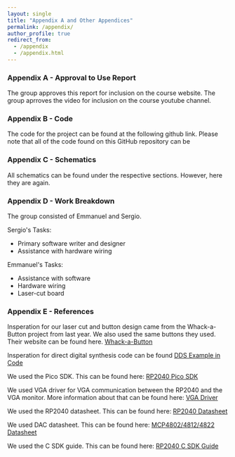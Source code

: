 ```yaml
---
layout: single
title: "Appendix A and Other Appendices"
permalink: /appendix/
author_profile: true
redirect_from:
  - /appendix
  - /appendix.html
---
```



### Appendix A - Approval to Use Report

The group approves this report for inclusion on the course website.
The group aprroves the video for inclusion on the course youtube channel.

### Appendix B - Code
The code for the project can be found at the following github link. Please note that all of the code found on this GitHub repository can be 


### Appendix C - Schematics
All schematics can be found under the respective sections. However, here they are again.


### Appendix D - Work Breakdown
The group consisted of Emmanuel and Sergio. 

Sergio's Tasks:
* Primary software writer and designer
* Assistance with hardware wiring

Emmanuel's Tasks:
* Assistance with software
* Hardware wiring
* Laser-cut board

### Appendix E - References
Insperation for our laser cut and button design came from the Whack-a-Button project from last year. We also used the same buttons they used. Their website can be found here.
[Whack-a-Button](https://people.ece.cornell.edu/land/courses/ece4760/FinalProjects/f2021/hl693_jw829_ap845/hl693_jw829_ap845/index.html)

Insperation for direct digital synthesis code can be found 
[DDS Example in Code](https://github.com/vha3/Hunter-Adams-RP2040-Demos/blob/master/Lab_1/Audio_Beep_Synthesis/multitest.c)

We used the Pico SDK. This can be found here:
[RP2040 Pico SDK](https://github.com/raspberrypi/pico-sdk)

We used VGA driver for VGA communication between the RP2040 and the VGA monitor. More information about that can be found here:
[VGA Driver](https://vanhunteradams.com/Pico/VGA/VGA.html)

We used the RP2040 datasheet. This can be found here:
[RP2040 Datasheet](https://datasheets.raspberrypi.com/pico/pico-datasheet.pdf)

We used DAC datasheet. This can be found here:
[MCP4802/4812/4822 Datasheet](https://vanhunteradams.com/Pico/Cricket/DAC.pdf)

We used the C SDK guide. This can be found here:
[RP2040 C SDK Guide](https://datasheets.raspberrypi.com/pico/raspberry-pi-pico-c-sdk.pdf)
